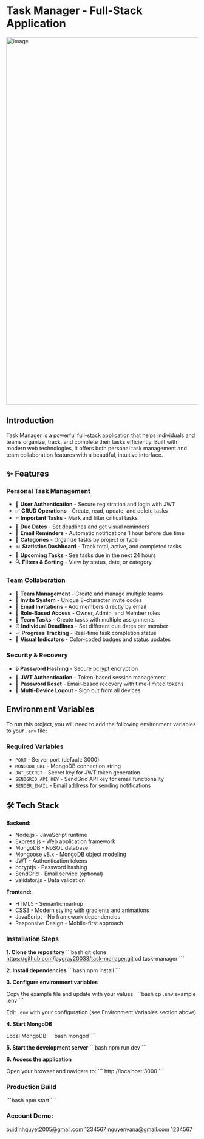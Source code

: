 # Task Manager - Full-Stack Application

<img width="1912" height="966" alt="image" src="https://github.com/user-attachments/assets/5ba4ff1f-be85-4001-be94-f32abf50659c" />



## Introduction

Task Manager is a powerful full-stack application that helps individuals and teams organize, track, and complete their tasks efficiently. Built with modern web technologies, it offers both personal task management and team collaboration features with a beautiful, intuitive interface.

## ✨ Features

### Personal Task Management
- 🔐 **User Authentication** - Secure registration and login with JWT
- ✅ **CRUD Operations** - Create, read, update, and delete tasks
- ⭐ **Important Tasks** - Mark and filter critical tasks
- 📅 **Due Dates** - Set deadlines and get visual reminders
- 📧 **Email Reminders** - Automatic notifications 1 hour before due time
- 🎯 **Categories** - Organize tasks by project or type
- 📊 **Statistics Dashboard** - Track total, active, and completed tasks
- 🔔 **Upcoming Tasks** - See tasks due in the next 24 hours
- 🔍 **Filters & Sorting** - View by status, date, or category

### Team Collaboration
- 👥 **Team Management** - Create and manage multiple teams
- 🔗 **Invite System** - Unique 8-character invite codes
- 📧 **Email Invitations** - Add members directly by email
- 👤 **Role-Based Access** - Owner, Admin, and Member roles
- 📝 **Team Tasks** - Create tasks with multiple assignments
- ⏰ **Individual Deadlines** - Set different due dates per member
- ✓ **Progress Tracking** - Real-time task completion status
- 🎨 **Visual Indicators** - Color-coded badges and status updates

### Security & Recovery
- 🔒 **Password Hashing** - Secure bcrypt encryption
- 🔑 **JWT Authentication** - Token-based session management
- 📧 **Password Reset** - Email-based recovery with time-limited tokens
- 🚪 **Multi-Device Logout** - Sign out from all devices

## Environment Variables

To run this project, you will need to add the following environment variables to your `.env` file:

### Required Variables
- `PORT` - Server port (default: 3000)
- `MONGODB_URL` - MongoDB connection string
- `JWT_SECRET` - Secret key for JWT token generation
- `SENDGRID_API_KEY` - SendGrid API key for email functionality
- `SENDER_EMAIL` - Email address for sending notifications

## 🛠 Tech Stack

**Backend:**
- Node.js - JavaScript runtime
- Express.js - Web application framework
- MongoDB - NoSQL database
- Mongoose v8.x - MongoDB object modeling
- JWT - Authentication tokens
- bcryptjs - Password hashing
- SendGrid - Email service (optional)
- validator.js - Data validation

**Frontend:**
- HTML5 - Semantic markup
- CSS3 - Modern styling with gradients and animations
- JavaScript - No framework dependencies
- Responsive Design - Mobile-first approach

### Installation Steps

**1. Clone the repository**
\`\`\`bash
git clone https://github.com/jaygray20033/task-manager.git
cd task-manager
\`\`\`

**2. Install dependencies**
\`\`\`bash
npm install
\`\`\`

**3. Configure environment variables**

Copy the example file and update with your values:
\`\`\`bash
cp .env.example .env
\`\`\`

Edit `.env` with your configuration (see Environment Variables section above)

**4. Start MongoDB**

Local MongoDB:
\`\`\`bash
mongod
\`\`\`

**5. Start the development server**
\`\`\`bash
npm run dev
\`\`\`

**6. Access the application**

Open your browser and navigate to:
\`\`\`
http://localhost:3000
\`\`\`

### Production Build

\`\`\`bash
npm start
\`\`\`

### Account Demo: 
buidinhquyet2005@gmail.com  1234567
nguyenvana@gmail.com  1234567
